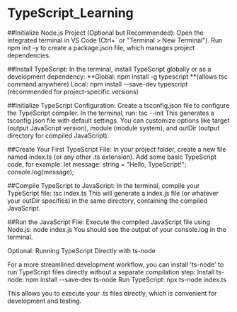 # TypeScript_Learning
##Initialize Node.js Project (Optional but Recommended):
    Open the integrated terminal in VS Code (Ctrl+` or "Terminal > New Terminal").
    Run npm init -y to create a package.json file, which manages project dependencies.

##Install TypeScript:
    In the terminal, install TypeScript globally or as a development dependency:
        **Global: npm install -g typescript **(allows tsc command anywhere)
        Local: npm install --save-dev typescript (recommended for project-specific versions)

##Initialize TypeScript Configuration:
    Create a tsconfig.json file to configure the TypeScript compiler. In the terminal, run: tsc --init
    This generates a tsconfig.json file with default settings. You can customize options like target (output JavaScript version), module (module system), and outDir (output directory for compiled JavaScript).

##Create Your First TypeScript File:
    In your project folder, create a new file named index.ts (or any other .ts extension).
    Add some basic TypeScript code, for example:
        let message: string = "Hello, TypeScript!";
        console.log(message);

##Compile TypeScript to JavaScript:
    In the terminal, compile your TypeScript file: tsc index.ts
    This will generate a index.js file (or whatever your outDir specifies) in the same directory, containing the compiled JavaScript.

##Run the JavaScript File:
    Execute the compiled JavaScript file using Node.js: node index.js
    You should see the output of your console.log in the terminal.

Optional: Running TypeScript Directly with ts-node

For a more streamlined development workflow, you can install 'ts-node' to run TypeScript files directly without a separate compilation step:
        Install ts-node: npm install --save-dev ts-node
        Run TypeScript: npx ts-node index.ts

This allows you to execute your .ts files directly, which is convenient for development and testing.